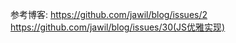参考博客: https://github.com/jawil/blog/issues/2
         https://github.com/jawil/blog/issues/30(JS优雅实现)